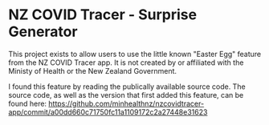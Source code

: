 # NZ COVID Tracer - Surprise Generator

This project exists to allow users to use the little known "Easter Egg" feature from the NZ COVID Tracer app. It is not created by or affiliated with the Ministy of Health or the New Zealand Government.

I found this feature by reading the publically available source code. The source code, as well as the version that first added this feature, can be found here: https://github.com/minhealthnz/nzcovidtracer-app/commit/a00dd660c71750fc11a1109172c2a27448e31623
